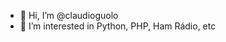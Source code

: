 - 👋 Hi, I’m @claudioguolo
- 👀 I’m interested in Python, PHP, Ham Rádio, etc

<!---
claudioguolo/claudioguolo is a ✨ special ✨ repository because its `README.md` (this file) appears on your GitHub profile.
You can click the Preview link to take a look at your changes.
--->
